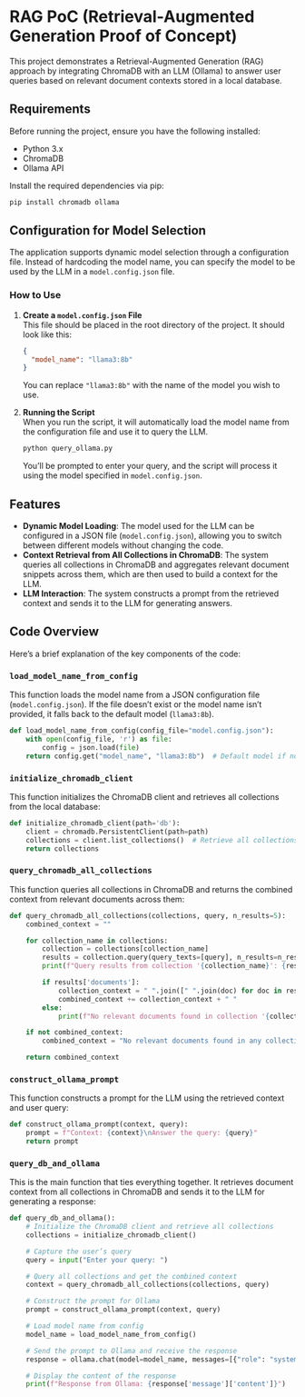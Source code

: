 # RAG PoC (Retrieval-Augmented Generation Proof of Concept)

This project demonstrates a Retrieval-Augmented Generation (RAG) approach by integrating ChromaDB with an LLM (Ollama) to answer user queries based on relevant document contexts stored in a local database.

## Requirements

Before running the project, ensure you have the following installed:

- Python 3.x
- ChromaDB
- Ollama API

Install the required dependencies via pip:

```bash
pip install chromadb ollama
```

## Configuration for Model Selection

The application supports dynamic model selection through a configuration file. Instead of hardcoding the model name, you can specify the model to be used by the LLM in a `model.config.json` file.

### How to Use

1. **Create a `model.config.json` File**  
   This file should be placed in the root directory of the project. It should look like this:

   ```json
   {
     "model_name": "llama3:8b"
   }
   ```

   You can replace `"llama3:8b"` with the name of the model you wish to use.

2. **Running the Script**  
   When you run the script, it will automatically load the model name from the configuration file and use it to query the LLM.

   ```bash
   python query_ollama.py
   ```

   You’ll be prompted to enter your query, and the script will process it using the model specified in `model.config.json`.

## Features

- **Dynamic Model Loading**: The model used for the LLM can be configured in a JSON file (`model.config.json`), allowing you to switch between different models without changing the code.
- **Context Retrieval from All Collections in ChromaDB**: The system queries all collections in ChromaDB and aggregates relevant document snippets across them, which are then used to build a context for the LLM.
- **LLM Interaction**: The system constructs a prompt from the retrieved context and sends it to the LLM for generating answers.

## Code Overview

Here’s a brief explanation of the key components of the code:

### `load_model_name_from_config`

This function loads the model name from a JSON configuration file (`model.config.json`). If the file doesn’t exist or the model name isn’t provided, it falls back to the default model (`llama3:8b`).

```python
def load_model_name_from_config(config_file="model.config.json"):
    with open(config_file, 'r') as file:
        config = json.load(file)
    return config.get("model_name", "llama3:8b")  # Default model if not found in config
```

### `initialize_chromadb_client`

This function initializes the ChromaDB client and retrieves all collections from the local database:

```python
def initialize_chromadb_client(path='db'):
    client = chromadb.PersistentClient(path=path)
    collections = client.list_collections()  # Retrieve all collections
    return collections
```

### `query_chromadb_all_collections`

This function queries all collections in ChromaDB and returns the combined context from relevant documents across them:

```python
def query_chromadb_all_collections(collections, query, n_results=5):
    combined_context = ""

    for collection_name in collections:
        collection = collections[collection_name]
        results = collection.query(query_texts=[query], n_results=n_results)
        print(f"Query results from collection '{collection_name}': {results}")

        if results['documents']:
            collection_context = " ".join([" ".join(doc) for doc in results['documents']])
            combined_context += collection_context + " "
        else:
            print(f"No relevant documents found in collection '{collection_name}'.")

    if not combined_context:
        combined_context = "No relevant documents found in any collection."

    return combined_context
```

### `construct_ollama_prompt`

This function constructs a prompt for the LLM using the retrieved context and user query:

```python
def construct_ollama_prompt(context, query):
    prompt = f"Context: {context}\nAnswer the query: {query}"
    return prompt
```

### `query_db_and_ollama`

This is the main function that ties everything together. It retrieves document context from all collections in ChromaDB and sends it to the LLM for generating a response:

```python
def query_db_and_ollama():
    # Initialize the ChromaDB client and retrieve all collections
    collections = initialize_chromadb_client()

    # Capture the user’s query
    query = input("Enter your query: ")

    # Query all collections and get the combined context
    context = query_chromadb_all_collections(collections, query)

    # Construct the prompt for Ollama
    prompt = construct_ollama_prompt(context, query)

    # Load model name from config
    model_name = load_model_name_from_config()

    # Send the prompt to Ollama and receive the response
    response = ollama.chat(model=model_name, messages=[{"role": "system", "content": prompt}])

    # Display the content of the response
    print(f"Response from Ollama: {response['message']['content']}")
```
